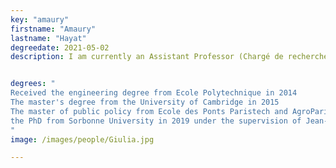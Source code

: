 ```yaml
---
key: "amaury"
firstname: "Amaury"
lastname: "Hayat"
degreedate: 2021-05-02
description: I am currently an Assistant Professor (Chargé de recherche) at Ecole des Ponts Paristech. I am interested in the control and stabilization of nonlinear partial differential equations and in particular of hyperbolic systems. I am also working on teaching mathematics to a neural network and using deep language models to predict mathematical results.


degrees: "
Received the engineering degree from Ecole Polytechnique in 2014
The master's degree from the University of Cambridge in 2015 
The master of public policy from Ecole des Ponts Paristech and AgroParistech in 2016 
the PhD from Sorbonne University in 2019 under the supervision of Jean-Michel Coron. In 2019 - 2020, I was a postdoctoral associate in Benedetto Piccoli's lab.
"
image: /images/people/Giulia.jpg

---
```

